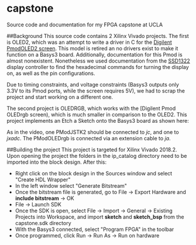 # capstone
Source code and documentation for my FPGA capstone at UCLA

##Background
This source code contains 2 Xilinx Vivado projects. The first is OLED2, which was an attempt to write a driver in C for the [Digilent PmodOLED2 screen](https://digilent.com/reference/pmodoled/pmodoled). This model is retired an no drivers exist to make it function on a Basys3 board. Additionally, documentation for this Pmod is almost nonexistent. Nonetheless we used documentation from the [SSD1322](https://www.hpinfotech.ro/SSD1322.pdf) display controller to find the hexadecimal commands for turning the display on, as well as the pin configurations. 

Due to timing constraints, and voltage constraints (Basys3 outputs only 3.3V to its Pmod ports, while the screen requires 5V), we had to scrap the project and start working on a different one.

The second project is OLEDRGB, which works with the [Digilent Pmod OLEDrgb screen), which is much smaller in comparison to the OLED2. This project implements an Etch a Sketch onto the Basys3 board as shown here:

[](capstone.MOV)

As in the video, one PModJSTK2 should be connected to _jc_, and one to _jxadc_. The PModOLEDrgb is connected via an extension cable to _ja_.

##Building the project
This project is targeted for Xilinx Vivado 2018.2. Upon opening the project the folders in the ip_catalog directory need to be imported into the block design. After this:
* Right click on the block design in the Sources window and select "Create HDL Wrapper"
* In the left window select "Generate Bitstream"
* Once the bitstream file is generated, go to File -> Export Hardware and **include bitstream** -> OK
* File -> Launch SDK
* Once the SDK is open, select File -> Import -> General -> Existing Projects into Workspace, and import **sketch** and **sketch_bsp** from the capstone.sdk directory
* With the Basys3 connected, select "Program FPGA" in the toolbar
* Once programmed, click Run -> Run As -> Run on hardware

  
